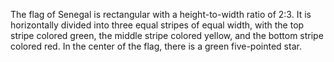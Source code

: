 The flag of Senegal is rectangular with a height-to-width ratio of 2:3. It is horizontally divided into three equal stripes of equal width, with the top stripe colored green, the middle stripe colored yellow, and the bottom stripe colored red. In the center of the flag, there is a green five-pointed star.